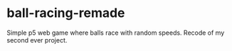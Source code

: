 # ball-racing-remade
Simple p5 web game where balls race with random speeds. Recode of my second ever project.
